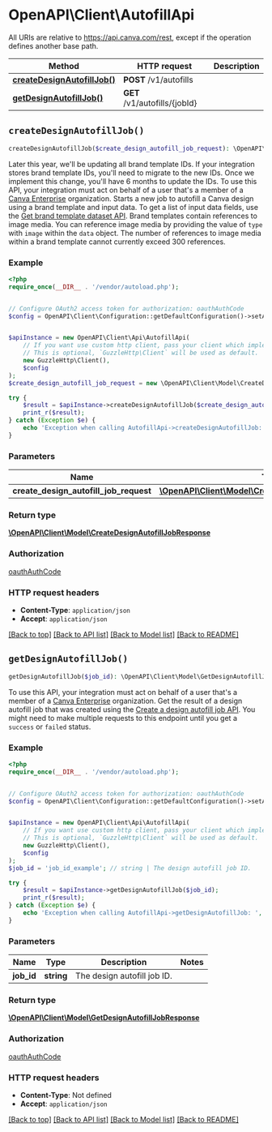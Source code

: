 # OpenAPI\Client\AutofillApi

All URIs are relative to https://api.canva.com/rest, except if the operation defines another base path.

| Method | HTTP request | Description |
| ------------- | ------------- | ------------- |
| [**createDesignAutofillJob()**](AutofillApi.md#createDesignAutofillJob) | **POST** /v1/autofills |  |
| [**getDesignAutofillJob()**](AutofillApi.md#getDesignAutofillJob) | **GET** /v1/autofills/{jobId} |  |


## `createDesignAutofillJob()`

```php
createDesignAutofillJob($create_design_autofill_job_request): \OpenAPI\Client\Model\CreateDesignAutofillJobResponse
```



<Warning>  Later this year, we'll be updating all brand template IDs. If your integration stores brand template IDs, you'll need to migrate to the new IDs. Once we implement this change, you'll have 6 months to update the IDs.  </Warning>  <Note>  To use this API, your integration must act on behalf of a user that's a member of a [Canva Enterprise](https://www.canva.com/enterprise/) organization.  </Note>  Starts a new job to autofill a Canva design using a brand template and input data.  To get a list of input data fields, use the [Get brand template dataset API](https://www.canva.dev/docs/connect/api-reference/brand-templates/get-brand-template-dataset/).  Brand templates contain references to image media. You can reference image media by providing the value of `type` with `image` within the `data` object. The number of references to image media within a brand template cannot currently exceed 300 references.

### Example

```php
<?php
require_once(__DIR__ . '/vendor/autoload.php');


// Configure OAuth2 access token for authorization: oauthAuthCode
$config = OpenAPI\Client\Configuration::getDefaultConfiguration()->setAccessToken('YOUR_ACCESS_TOKEN');


$apiInstance = new OpenAPI\Client\Api\AutofillApi(
    // If you want use custom http client, pass your client which implements `GuzzleHttp\ClientInterface`.
    // This is optional, `GuzzleHttp\Client` will be used as default.
    new GuzzleHttp\Client(),
    $config
);
$create_design_autofill_job_request = new \OpenAPI\Client\Model\CreateDesignAutofillJobRequest(); // \OpenAPI\Client\Model\CreateDesignAutofillJobRequest

try {
    $result = $apiInstance->createDesignAutofillJob($create_design_autofill_job_request);
    print_r($result);
} catch (Exception $e) {
    echo 'Exception when calling AutofillApi->createDesignAutofillJob: ', $e->getMessage(), PHP_EOL;
}
```

### Parameters

| Name | Type | Description  | Notes |
| ------------- | ------------- | ------------- | ------------- |
| **create_design_autofill_job_request** | [**\OpenAPI\Client\Model\CreateDesignAutofillJobRequest**](../Model/CreateDesignAutofillJobRequest.md)|  | [optional] |

### Return type

[**\OpenAPI\Client\Model\CreateDesignAutofillJobResponse**](../Model/CreateDesignAutofillJobResponse.md)

### Authorization

[oauthAuthCode](../../README.md#oauthAuthCode)

### HTTP request headers

- **Content-Type**: `application/json`
- **Accept**: `application/json`

[[Back to top]](#) [[Back to API list]](../../README.md#endpoints)
[[Back to Model list]](../../README.md#models)
[[Back to README]](../../README.md)

## `getDesignAutofillJob()`

```php
getDesignAutofillJob($job_id): \OpenAPI\Client\Model\GetDesignAutofillJobResponse
```



<Note>  To use this API, your integration must act on behalf of a user that's a member of a [Canva Enterprise](https://www.canva.com/enterprise/) organization.  </Note>  Get the result of a design autofill job that was created using the [Create a design autofill job API](https://www.canva.dev/docs/connect/api-reference/autofills/create-design-autofill-job/).  You might need to make multiple requests to this endpoint until you get a `success` or `failed` status.

### Example

```php
<?php
require_once(__DIR__ . '/vendor/autoload.php');


// Configure OAuth2 access token for authorization: oauthAuthCode
$config = OpenAPI\Client\Configuration::getDefaultConfiguration()->setAccessToken('YOUR_ACCESS_TOKEN');


$apiInstance = new OpenAPI\Client\Api\AutofillApi(
    // If you want use custom http client, pass your client which implements `GuzzleHttp\ClientInterface`.
    // This is optional, `GuzzleHttp\Client` will be used as default.
    new GuzzleHttp\Client(),
    $config
);
$job_id = 'job_id_example'; // string | The design autofill job ID.

try {
    $result = $apiInstance->getDesignAutofillJob($job_id);
    print_r($result);
} catch (Exception $e) {
    echo 'Exception when calling AutofillApi->getDesignAutofillJob: ', $e->getMessage(), PHP_EOL;
}
```

### Parameters

| Name | Type | Description  | Notes |
| ------------- | ------------- | ------------- | ------------- |
| **job_id** | **string**| The design autofill job ID. | |

### Return type

[**\OpenAPI\Client\Model\GetDesignAutofillJobResponse**](../Model/GetDesignAutofillJobResponse.md)

### Authorization

[oauthAuthCode](../../README.md#oauthAuthCode)

### HTTP request headers

- **Content-Type**: Not defined
- **Accept**: `application/json`

[[Back to top]](#) [[Back to API list]](../../README.md#endpoints)
[[Back to Model list]](../../README.md#models)
[[Back to README]](../../README.md)
